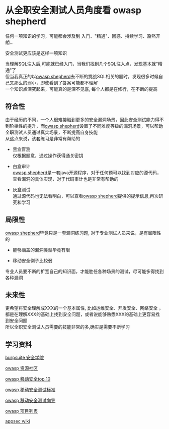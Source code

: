 # 从全职安全测试人员角度看 owasp shepherd  

任何一项知识的学习，可能都会涉及到 入门、"精通"、困惑、持续学习、豁然开朗...  

安全测试更应该是这样一项知识   

当理解SQL注入后,可能就已经入门，当我们找到几个SQL注入点，发现基本就"精通"了   
但当我真正的以[owasp shepherd](security_qa.md)去不断的挑战SQL相关的题时，发现很多时候自己又那么的弱小，即使看到了答案可能都不理解   
一个知识点深究起来，可能真的是深不见底, 每个人都是在修行，在不断的提高   


## 符合性

由于经历的不同，一个人很难接触到更多的安全漏洞场景，因此安全测试能力得不到阶梯性的提升，而[owasp shepherd](security_qa.md)设置了不同难度等级的漏洞场景，可以帮助全职测试人员通过真实场景，不断提高自身技能   
从这点来说，该套练习是非常有帮助的   

- 黑盒盲测  
仅根据题意，通过操作获得通关密钥 

- 白盒审计  
[owasp shepherd](security_qa.md)是一套java开源程序，对于任何题可以找到对应的源代码，查看漏洞的具体实现，对于代码审计也是非常有帮助的  

- 灰盒测试   
通过源代码也无法看明白，可以查看[owasp shepherd](security_qa.md)提供的提示信息,再次研究和学习   


##  局限性 
[owasp shepherd](security_qa.md)毕竟只是一套漏洞练习题, 对于专业测试人员来说，是有局限性的   

- 能够涵盖的漏洞类型毕竟有限

- 移动安全例子比较弱   

专业人员要不断的扩宽自己的知识面，才能胜任各种场景的测试，尽可能多得找到各种漏洞  

## 未来性 

更希望将安全理解成XXX的一个基本属性, 比如运维安全、开发安全、网络安全 ，都是在理解XXX的基础上找到安全问题，或者说能够熟悉XXX的基础上更容易找到安全问题   
所以全职安全测试人员需要的技能非常的多,确实是需要不断学习 

## 学习资料   

[burpsuite 安全学院](https://portswigger.net/web-security/getting-started?utm_source=burp_suite_community&utm_medium=learn_tab&utm_campaign=wsa "有很多比较新颖的 或者经典的漏洞利用方法")  

[owasp 资源社区](https://www.owasp.org "有非常多的公开学习资料")  

[owasp 移动安全top 10](https://owasp.org/www-project-mobile-top-10/ "移动安全top 10")

[owasp 移动安全测试标准](https://github.com/OWASP/owasp-masvs "owasp 移动安全测试标准")

[owasp 移动安全测试向导](https://github.com/OWASP/owasp-mstg "owasp 移动安全测试向导")

[owasp 项目列表](https://owasp.org/projects/ "owasp 项目列表")  

[appsec wiki](https://appsecwiki.com/#/mobilesecurity "安全相关wiki 非常不错")

